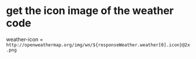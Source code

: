# get the icon image of the weather code

weather-icon = `http://openweathermap.org/img/wn/${responseWeather.weather[0].icon}@2x.png`

#

